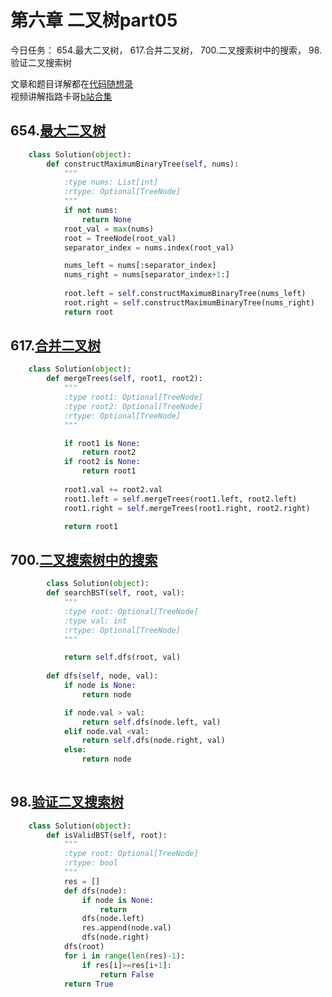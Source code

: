 # 第六章  二叉树part05

今日任务： 654.最大二叉树， 617.合并二叉树， 700.二叉搜索树中的搜索， 98.验证二叉搜索树

文章和题目详解都在[代码随想录](https://programmercarl.com/)  
视频讲解指路卡哥[b站合集](https://space.bilibili.com/525438321/channel/collectiondetail?sid=180037)

## 654.[最大二叉树](https://leetcode.com/problems/maximum-binary-tree/)
```python
    class Solution(object):
        def constructMaximumBinaryTree(self, nums):
            """
            :type nums: List[int]
            :rtype: Optional[TreeNode]
            """
            if not nums:
                return None
            root_val = max(nums)
            root = TreeNode(root_val)
            separator_index = nums.index(root_val)

            nums_left = nums[:separator_index]
            nums_right = nums[separator_index+1:]
            
            root.left = self.constructMaximumBinaryTree(nums_left)
            root.right = self.constructMaximumBinaryTree(nums_right)
            return root

```

## 617.[合并二叉树](https://leetcode.com/problems/merge-two-binary-trees/)
```python
    class Solution(object):
        def mergeTrees(self, root1, root2):
            """
            :type root1: Optional[TreeNode]
            :type root2: Optional[TreeNode]
            :rtype: Optional[TreeNode]
            """

            if root1 is None:
                return root2
            if root2 is None: 
                return root1
            
            root1.val += root2.val
            root1.left = self.mergeTrees(root1.left, root2.left)
            root1.right = self.mergeTrees(root1.right, root2.right)

            return root1

```

## 700.[二叉搜索树中的搜索](https://leetcode.com/problems/search-in-a-binary-search-tree/)
```python
        class Solution(object):
        def searchBST(self, root, val):
            """
            :type root: Optional[TreeNode]
            :type val: int
            :rtype: Optional[TreeNode]
            """

            return self.dfs(root, val)
        
        def dfs(self, node, val):
            if node is None:
                return node

            if node.val > val:
                return self.dfs(node.left, val)
            elif node.val <val:
                return self.dfs(node.right, val)
            else:
                return node
            
```

## 98.[验证二叉搜索树](https://leetcode.com/problems/validate-binary-search-tree//)
```python
    class Solution(object):
        def isValidBST(self, root):
            """
            :type root: Optional[TreeNode]
            :rtype: bool
            """
            res = []
            def dfs(node):
                if node is None:
                    return 
                dfs(node.left)
                res.append(node.val)
                dfs(node.right)
            dfs(root)
            for i in range(len(res)-1):
                if res[i]>=res[i+1]:
                    return False
            return True


```